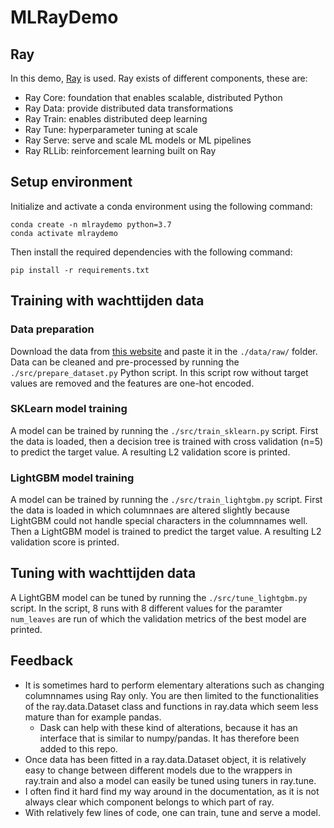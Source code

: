 # MLRayDemo

## Ray
In this demo, [Ray](https://www.ray.io/) is used. Ray exists of different components, these are:
- Ray Core: foundation that enables scalable, distributed Python
- Ray Data: provide distributed data transformations
- Ray Train: enables distributed deep learning
- Ray Tune: hyperparameter tuning at scale
- Ray Serve: serve and scale ML models or ML pipelines
- Ray RLLib: reinforcement learning built on Ray

## Setup environment
Initialize and activate a conda environment using the following command:
```shell
conda create -n mlraydemo python=3.7
conda activate mlraydemo
```

Then install the required dependencies with the following command:
```shell
pip install -r requirements.txt
```

## Training with wachttijden data
### Data preparation
Download the data from [this website](https://puc.overheid.nl/PUC/Handlers/DownloadDocument.ashx?identifier=PUC_656543_22&versienummer=1) and paste it in the `./data/raw/` folder.
Data can be cleaned and pre-processed by running the `./src/prepare_dataset.py` Python script. In this script row without target values are removed and the features are one-hot encoded.

### SKLearn model training
A model can be trained by running the `./src/train_sklearn.py` script. First the data is loaded, then a decision tree is trained with cross validation (n=5) to predict the target value. A resulting L2 validation score is printed.

### LightGBM model training
A model can be trained by running the `./src/train_lightgbm.py` script. First the data is loaded in which columnnaes are altered slightly because LightGBM could not handle special characters in the columnnames well. Then a LightGBM model is trained to predict the target value. A resulting L2 validation score is printed.

## Tuning with wachttijden data
A LightGBM model can be tuned by running the `./src/tune_lightgbm.py` script. In the script, 8 runs with 8 different values for the paramter `num_leaves` are run of which the validation metrics of the best model are printed. 

## Feedback
- It is sometimes hard to perform elementary alterations such as changing columnnames using Ray only. You are then limited to the functionalities of the ray.data.Dataset class and functions in ray.data which seem less mature than for example pandas.
  - Dask can help with these kind of alterations, because it has an interface that is similar to numpy/pandas. It has therefore been added to this repo.
- Once data has been fitted in a ray.data.Dataset object, it is relatively easy to change between different models due to the wrappers in ray.train and also a model can easily be tuned using tuners in ray.tune.
- I often find it hard find my way around in the documentation, as it is not always clear which component belongs to which part of ray.
- With relatively few lines of code, one can train, tune and serve a model.